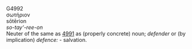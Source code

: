G4992  
σωτήριον  
sōtērion  
*so-tay‘-ree-on*  
Neuter of the same as [4991](g4991) as (properly concrete) noun;
*defender* or (by implication) *defence:* - salvation.  
